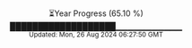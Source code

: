 <p align="center">
⏳Year Progress (65.10 %) <br>
███████████████████▁▁▁▁▁▁▁▁▁▁▁ <br>
<sub>Updated: Mon, 26 Aug 2024 06:27:50 GMT</sub>
</p>

